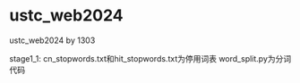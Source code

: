 # ustc_web2024
ustc_web2024 by 1303

stage1_1:
cn_stopwords.txt和hit_stopwords.txt为停用词表
word_split.py为分词代码
